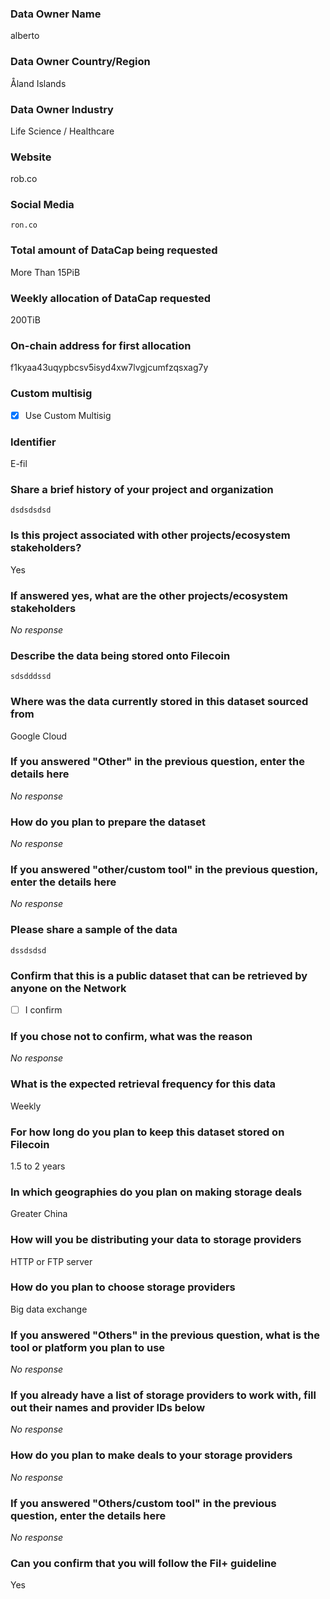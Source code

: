 ### Data Owner Name

alberto


### Data Owner Country/Region

Åland Islands

### Data Owner Industry

Life Science / Healthcare

### Website

rob.co

### Social Media

```text
ron.co
```


### Total amount of DataCap being requested

More Than 15PiB

### Weekly allocation of DataCap requested

200TiB

### On-chain address for first allocation

f1kyaa43uqypbcsv5isyd4xw7lvgjcumfzqsxag7y

### Custom multisig

- [X] Use Custom Multisig

### Identifier

E-fil

### Share a brief history of your project and organization

```text
dsdsdsdsd
```


### Is this project associated with other projects/ecosystem stakeholders?

Yes

### If answered yes, what are the other projects/ecosystem stakeholders

_No response_

### Describe the data being stored onto Filecoin

```text
sdsdddssd
```


### Where was the data currently stored in this dataset sourced from

Google Cloud

### If you answered "Other" in the previous question, enter the details here

_No response_

### How do you plan to prepare the dataset

_No response_

### If you answered "other/custom tool" in the previous question, enter the details here

_No response_

### Please share a sample of the data

```text
dssdsdsd
```


### Confirm that this is a public dataset that can be retrieved by anyone on the Network

- [ ] I confirm

### If you chose not to confirm, what was the reason

_No response_

### What is the expected retrieval frequency for this data

Weekly

### For how long do you plan to keep this dataset stored on Filecoin

1.5 to 2 years

### In which geographies do you plan on making storage deals

Greater China

### How will you be distributing your data to storage providers

HTTP or FTP server

### How do you plan to choose storage providers

Big data exchange

### If you answered "Others" in the previous question, what is the tool or platform you plan to use

_No response_

### If you already have a list of storage providers to work with, fill out their names and provider IDs below

_No response_

### How do you plan to make deals to your storage providers

_No response_

### If you answered "Others/custom tool" in the previous question, enter the details here

_No response_

### Can you confirm that you will follow the Fil+ guideline

Yes
